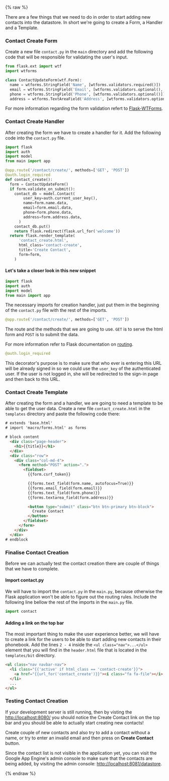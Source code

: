 {% raw %}

There are a few things that we need to do in order to start adding new
contacts into the datastore. In short we're going to create a Form, 
a Handler and a Template.


### Contact Create Form

Create a new file `contact.py` in the `main` directory
and add the following code that will be responsible for validating the user's
input.

```python
from flask.ext import wtf
import wtforms

class ContactUpdateForm(wtf.Form):
  name = wtforms.StringField('Name', [wtforms.validators.required()])
  email = wtforms.StringField('Email', [wtforms.validators.optional(), wtforms.validators.email()])
  phone = wtforms.StringField('Phone', [wtforms.validators.optional()])
  address = wtforms.TextAreaField('Address', [wtforms.validators.optional()])
```

For more information regarding the form validation refert to
[Flask-WTForms](http://flask.pocoo.org/docs/patterns/wtforms/).


### Contact Create Handler

After creating the form we have to create a handler for it. Add the
following code into the `contact.py` file.

```python
import flask
import auth
import model
from main import app

@app.route('/contact/create/', methods=['GET', 'POST'])
@auth.login_required
def contact_create():
  form = ContactUpdateForm()
  if form.validate_on_submit():
    contact_db = model.Contact(
        user_key=auth.current_user_key(),
        name=form.name.data,
        email=form.email.data,
        phone=form.phone.data,
        address=form.address.data,
      )
    contact_db.put()
    return flask.redirect(flask.url_for('welcome'))
  return flask.render_template(
      'contact_create.html',
      html_class='contact-create',
      title='Create Contact',
      form=form,
    )
```

#### Let's take a closer look in this new snippet

```python
import flask
import auth
import model
from main import app
```

The necessary imports for creation handler, just put
them in the beginning of the `contact.py` file with the rest of the
imports.

```python
@app.route('/contact/create/', methods=['GET', 'POST'])
```

The route and the methods that we are going to use.
`GET` is to serve the html form and `POST` is to
submit the data.

For more information refer to Flask documentation on
[routing](http://flask.pocoo.org/docs/quickstart/#routing).

```python
@auth.login_required
```

This decorator's purpose is to make sure that who ever is entering
this URL will be already signed in so we could use the `user_key`
of the authenticated user. If the user is not logged in, she will be
redirected to the sign-in page and then back to this URL.

### Contact Create Template

After creating the form and a handler, we are going to need a template
to be able to get the user data. Create a new file
`contact_create.html` in the `templates` directory
and paste the following code there:

```html
# extends 'base.html'
# import 'macro/forms.html' as forms

# block content
  <div class="page-header">
    <h1>{{title}}</h1>
  </div>
  <div class="row">
    <div class="col-md-4">
      <form method="POST" action=".">
        <fieldset>
          {{form.csrf_token}}

          {{forms.text_field(form.name, autofocus=True)}}
          {{forms.email_field(form.email)}}
          {{forms.text_field(form.phone)}}
          {{forms.textarea_field(form.address)}}

          <button type="submit" class="btn btn-primary btn-block">
            Create Contact
          </button>
        </fieldset>
      </form>
    </div>
  </div>
# endblock
```


### Finalise Contact Creation

Before we can actually test the contact creation there are couple of things
that we have to complete.


#### Import contact.py

We will have to import the `contact.py` in the `main.py`,
because otherwise the Flask application won't be able to figure out the
routing rules. Include the following line bellow the rest of the imports
in the `main.py` file.

```python
import contact
```


#### Adding a link on the top bar

The most important thing to make the user experience better, we will have
to create a link for the users to be able to start adding new contacts
in their phonebook.
Add the lines `2 - 4` inside the `<ul class="nav">...</ul>` element that you
will find in the `header.html` file that is located in the `templates/bit`
directory.

```html
<ul class="nav navbar-nav">
  <li class="{{'active' if html_class == 'contact-create'}}">
    <a href="{{url_for('contact_create')}}"><i class="fa fa-file"></i> Create Contact</a>
  </li>
  ...
</ul>
```


### Testing Contact Creation

If your development server is still running, then by visting the
[http://localhost:8080/](http://localhost:8080/)
you should notice the Create Contact link on the top bar and you should be able
to actually start creating new contacts!

Create couple of new contacts and also try to add a contact without
a name, or try to enter an invalid email and then press on **Create Contact**
button.

Since the contact list is not visible in the application yet, you can visit the
Google App Engine's admin console to make sure that the contacts are being
added, by visiting the admin console:
[http://localhost:8081/datastore](http://localhost:8081/datastore?kind=Contact).

{% endraw %}

